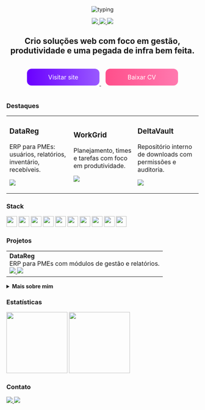 <p align="center">
  <img src="https://readme-typing-svg.demolab.com?font=Inter&size=28&duration=2600&pause=700&center=true&vCenter=true&width=900&lines=Gabriel+Trevisano;Desenvolvedor+Web+%E2%80%94+Delta+Softwares;PHP+%7C+MySQL+%7C+Infra+%7C+XAMPP" alt="typing" />
</p>

<p align="center">
  <a href="https://www.deltasoftwares.com.br">
    <img src="https://img.shields.io/badge/Website-deltasoftwares.com.br-6A00FF?style=for-the-badge&logo=firefox-browser&logoColor=white" />
  </a>
  <a href="mailto:gabrieltreoliveira@gmail.com">
    <img src="https://img.shields.io/badge/Email-gabrieltreoliveira%40gmail.com-FF4F8B?style=for-the-badge&logo=gmail&logoColor=white" />
  </a>
  <img src="https://komarev.com/ghpvc/?username=Gabrieltreoliveira&label=visitas&color=6A00FF&style=for-the-badge" />
</p>

<h2 align="center">Crio soluções web com foco em gestão, produtividade e uma pegada de infra bem feita.</h2>

<br/>

<div align="center">
  <a href="https://www.deltasoftwares.com.br">
    <svg width="190" height="44" viewBox="0 0 190 44" xmlns="http://www.w3.org/2000/svg">
      <defs>
        <linearGradient id="g1" x1="0" x2="1">
          <stop offset="0%" stop-color="#6A00FF"/>
          <stop offset="100%" stop-color="#9B5CFF">
            <animate attributeName="stop-color" values="#9B5CFF;#6A00FF;#9B5CFF" dur="3.5s" repeatCount="indefinite"/>
          </stop>
        </linearGradient>
        <filter id="blur"><feGaussianBlur in="SourceGraphic" stdDeviation="0.6"/></filter>
      </defs>
      <rect rx="12" width="190" height="44" fill="url(#g1)"/>
      <text x="95" y="28" text-anchor="middle" font-family="Inter, Segoe UI, Arial" font-size="16" fill="#fff">Visitar site</text>
    </svg>
  </a>
  &nbsp;&nbsp;
  <a href="#">
    <svg width="190" height="44" viewBox="0 0 190 44" xmlns="http://www.w3.org/2000/svg">
      <defs>
        <linearGradient id="g2" x1="0" x2="1">
          <stop offset="0%" stop-color="#FF4F8B"/>
          <stop offset="100%" stop-color="#FF7BB0">
            <animate attributeName="stop-color" values="#FF7BB0;#FF4F8B;#FF7BB0" dur="3.5s" repeatCount="indefinite"/>
          </stop>
        </linearGradient>
      </defs>
      <rect rx="12" width="190" height="44" fill="url(#g2)"/>
      <text x="95" y="28" text-anchor="middle" font-family="Inter, Segoe UI, Arial" font-size="16" fill="#fff">Baixar CV</text>
    </svg>
  </a>
</div>

<br/>

### Destaques
<table>
  <tr>
    <td width="33%">
      <h3>DataReg</h3>
      <p>ERP para PMEs: usuários, relatórios, inventário, recebíveis.</p>
      <p>
        <a href="https://github.com/Gabrieltreoliveira/datareg">
          <img src="https://img.shields.io/badge/Repo-DataReg-181717?style=flat&logo=github" />
        </a>
      </p>
    </td>
    <td width="33%">
      <h3>WorkGrid</h3>
      <p>Planejamento, times e tarefas com foco em produtividade.</p>
      <p>
        <a href="#">
          <img src="https://img.shields.io/badge/Repo-em_breve-999?style=flat&logo=github" />
        </a>
      </p>
    </td>
    <td width="33%">
      <h3>DeltaVault</h3>
      <p>Repositório interno de downloads com permissões e auditoria.</p>
      <p>
        <a href="#">
          <img src="https://img.shields.io/badge/Repo-em_breve-999?style=flat&logo=github" />
        </a>
      </p>
    </td>
  </tr>
</table>

### Stack
<p>
  <img height="28" src="https://cdn.jsdelivr.net/gh/devicons/devicon/icons/php/php-original.svg" />
  <img height="28" src="https://cdn.jsdelivr.net/gh/devicons/devicon/icons/mysql/mysql-original.svg" />
  <img height="28" src="https://cdn.jsdelivr.net/gh/devicons/devicon/icons/html5/html5-original.svg" />
  <img height="28" src="https://cdn.jsdelivr.net/gh/devicons/devicon/icons/css3/css3-original.svg" />
  <img height="28" src="https://cdn.jsdelivr.net/gh/devicons/devicon/icons/javascript/javascript-original.svg" />
  <img height="28" src="https://cdn.jsdelivr.net/gh/devicons/devicon/icons/git/git-original.svg" />
  <img height="28" src="https://cdn.jsdelivr.net/gh/devicons/devicon/icons/github/github-original.svg" />
  <img height="28" src="https://cdn.jsdelivr.net/gh/devicons/devicon/icons/vscode/vscode-original.svg" />
  <img height="28" src="https://cdn.jsdelivr.net/gh/devicons/devicon/icons/apache/apache-original.svg" />
  <img height="28" src="https://cdn.jsdelivr.net/gh/devicons/devicon/icons/windows8/windows8-original.svg" />
</p>

### Projetos
<table>
  <tr>
    <td>
      <b>DataReg</b><br/>
      ERP para PMEs com módulos de gestão e relatórios.<br/>
      <a href="https://github.com/Gabrieltreoliveira/datareg">
        <img src="https://img.shields.io/badge/Abrir%20repositório-6A00FF?style=for-the-badge&logo=github&logoColor=white" />
      </a>
      <a href="#">
        <img src="https://img.shields.io/badge/Demo-em%20breve-555?style=for-the-badge" />
      </a>
    </td>
  </tr>
</table>

<details>
  <summary><b>Mais sobre mim</b></summary>
  <br/>
  <ul>
    <li>Foco em unir desenvolvimento + infraestrutura.</li>
    <li>Gosto de criar experiências simples, rápidas e seguras.</li>
    <li>Curioso por automações, dashboards e gestão de dados.</li>
  </ul>
</details>

### Estatísticas
<p>
  <img height="160" src="https://github-readme-stats.vercel.app/api?username=Gabrieltreoliveira&show_icons=true&hide_title=true&count_private=true&theme=default" />
  <img height="160" src="https://github-readme-stats.vercel.app/api/top-langs/?username=Gabrieltreoliveira&layout=compact&langs_count=8&theme=default" />
</p>

### Contato
<a href="https://www.deltasoftwares.com.br">
  <img src="https://img.shields.io/badge/Website-deltasoftwares.com.br-6A00FF?style=for-the-badge&logo=firefox-browser&logoColor=white" />
</a>
<a href="mailto:gabrieltreoliveira@gmail.com">
  <img src="https://img.shields.io/badge/Email-gabrieltreoliveira%40gmail.com-FF4F8B?style=for-the-badge&logo=gmail&logoColor=white" />
</a>
